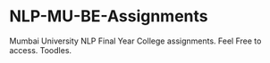 # NLP-MU-BE-Assignments

Mumbai University NLP Final Year College assignments. Feel Free to access. Toodles. 
